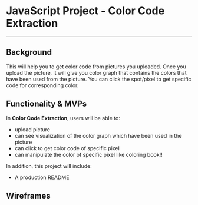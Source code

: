 # JavaScript Project - Color Code Extraction

---


## **Background**

This will help you to get color code from pictures you uploaded.
Once you upload the picture, it will give you color graph that contains the colors that have been used from the picture.
You can click the spot/pixel to get specific code for corresponding color.


## **Functionality & MVPs**

In **Color Code Extraction**, users will be able to:
- upload picture
- can see visualization of the color graph which have been used in the picture
- can click to get color code of specific pixel
- can manipulate the color of specific pixel like coloring book!!


In addition, this project will include:
- A production README

## **Wireframes**
